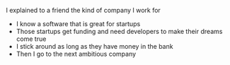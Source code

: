 I explained to a friend the kind of company I work for
- I know a software that is great for startups
- Those startups get funding and need developers to make their dreams come true
- I stick around as long as they have money in the bank
- Then I go to the next ambitious company
